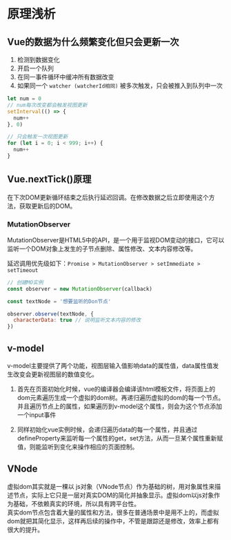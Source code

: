 # 原理浅析

## Vue的数据为什么频繁变化但只会更新一次

1. 检测到数据变化
2. 开启一个队列
3. 在同一事件循环中缓冲所有数据改变
4. 如果同一个 `watcher (watcherId相同)` 被多次触发，只会被推入到队列中一次

```js
let num = 0
// num每次改变都会触发视图更新
setInterval(() => {
  num++
}, 0)

// 只会触发一次视图更新
for (let i = 0; i < 999; i++) {
  num++
}
```

## Vue.nextTick()原理

在下次DOM更新循环结束之后执行延迟回调。在修改数据之后立即使用这个方法，获取更新后的DOM。

### MutationObserver

MutationObserver是HTML5中的API，是一个用于监视DOM变动的接口，它可以监听一个DOM对象上发生的子节点删除、属性修改、文本内容修改等。

延迟调用优先级如下：`Promise > MutationObserver > setImmediate > setTimeout`

```js
// 创建MO实例
const observer = new MutationObserver(callback)

const textNode = '想要监听的Don节点'

observer.observe(textNode, {
  characterData: true // 说明监听文本内容的修改
})
```

## v-model

v-model主要提供了两个功能，视图层输入值影响data的属性值，data属性值发生改变会更新视图层的数值变化。

1. 首先在页面初始化时候，vue的编译器会编译该html模板文件，将页面上的dom元素遍历生成一个虚拟的dom树。再递归遍历虚拟的dom的每一个节点。并且遍历节点上的属性，如果遍历到v-model这个属性，则会为这个节点添加一个input事件

2. 同样初始化vue实例时候，会递归遍历data的每一个属性，并且通过defineProperty来监听每一个属性的get，set方法，从而一旦某个属性重新赋值，则能监听到变化来操作相应的页面控制。

## VNode

虚拟dom其实就是一棵以 js对象（VNode节点）作为基础的树，用对象属性来描述节点，实际上它只是一层对真实DOM的简化并抽象显示。虚拟dom以js对象作为基础，不依赖真实的环境，所以具有跨平台性。  
真实dom节点包含着大量的属性和方法，很多在普通场景中是用不上的，而虚拟dom就把其简化显示，这样再后续的操作中，不管是跟踪还是修改，效率上都有很大的提升。